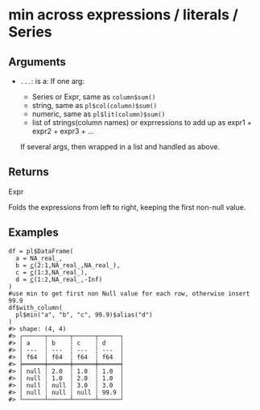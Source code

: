 # min across expressions / literals / Series

## Arguments

- `...`: is a: If one arg:
    
     * Series or Expr, same as `column$sum()`
     * string, same as `pl$col(column)$sum()`
     * numeric, same as `pl$lit(column)$sum()`
     * list of strings(column names) or exprressions to add up as expr1 + expr2 + expr3 + ...
    
    If several args, then wrapped in a list and handled as above.

## Returns

Expr

Folds the expressions from left to right, keeping the first non-null value.

## Examples

<pre class='r-example'><code><span class='r-in'><span><span class='va'>df</span> <span class='op'>=</span> <span class='va'>pl</span><span class='op'>$</span><span class='fu'>DataFrame</span><span class='op'>(</span></span></span>
<span class='r-in'><span>  a <span class='op'>=</span> <span class='cn'>NA_real_</span>,</span></span>
<span class='r-in'><span>  b <span class='op'>=</span> <span class='fu'><a href='https://rdrr.io/r/base/c.html'>c</a></span><span class='op'>(</span><span class='fl'>2</span><span class='op'>:</span><span class='fl'>1</span>,<span class='cn'>NA_real_</span>,<span class='cn'>NA_real_</span><span class='op'>)</span>,</span></span>
<span class='r-in'><span>  c <span class='op'>=</span> <span class='fu'><a href='https://rdrr.io/r/base/c.html'>c</a></span><span class='op'>(</span><span class='fl'>1</span><span class='op'>:</span><span class='fl'>3</span>,<span class='cn'>NA_real_</span><span class='op'>)</span>,</span></span>
<span class='r-in'><span>  d <span class='op'>=</span> <span class='fu'><a href='https://rdrr.io/r/base/c.html'>c</a></span><span class='op'>(</span><span class='fl'>1</span><span class='op'>:</span><span class='fl'>2</span>,<span class='cn'>NA_real_</span>,<span class='op'>-</span><span class='cn'>Inf</span><span class='op'>)</span></span></span>
<span class='r-in'><span><span class='op'>)</span></span></span>
<span class='r-in'><span><span class='co'>#use min to get first non Null value for each row, otherwise insert 99.9</span></span></span>
<span class='r-in'><span><span class='va'>df</span><span class='op'>$</span><span class='fu'>with_column</span><span class='op'>(</span></span></span>
<span class='r-in'><span>  <span class='va'>pl</span><span class='op'>$</span><span class='fu'>min</span><span class='op'>(</span><span class='st'>"a"</span>, <span class='st'>"b"</span>, <span class='st'>"c"</span>, <span class='fl'>99.9</span><span class='op'>)</span><span class='op'>$</span><span class='fu'>alias</span><span class='op'>(</span><span class='st'>"d"</span><span class='op'>)</span></span></span>
<span class='r-in'><span><span class='op'>)</span></span></span>
<span class='r-out co'><span class='r-pr'>#&gt;</span> shape: (4, 4)</span>
<span class='r-out co'><span class='r-pr'>#&gt;</span> ┌──────┬──────┬──────┬──────┐</span>
<span class='r-out co'><span class='r-pr'>#&gt;</span> │ a    ┆ b    ┆ c    ┆ d    │</span>
<span class='r-out co'><span class='r-pr'>#&gt;</span> │ ---  ┆ ---  ┆ ---  ┆ ---  │</span>
<span class='r-out co'><span class='r-pr'>#&gt;</span> │ f64  ┆ f64  ┆ f64  ┆ f64  │</span>
<span class='r-out co'><span class='r-pr'>#&gt;</span> ╞══════╪══════╪══════╪══════╡</span>
<span class='r-out co'><span class='r-pr'>#&gt;</span> │ null ┆ 2.0  ┆ 1.0  ┆ 1.0  │</span>
<span class='r-out co'><span class='r-pr'>#&gt;</span> │ null ┆ 1.0  ┆ 2.0  ┆ 1.0  │</span>
<span class='r-out co'><span class='r-pr'>#&gt;</span> │ null ┆ null ┆ 3.0  ┆ 3.0  │</span>
<span class='r-out co'><span class='r-pr'>#&gt;</span> │ null ┆ null ┆ null ┆ 99.9 │</span>
<span class='r-out co'><span class='r-pr'>#&gt;</span> └──────┴──────┴──────┴──────┘</span>
 </code></pre>